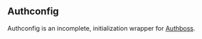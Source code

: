 ## Authconfig

Authconfig is an incomplete, initialization wrapper for [Authboss](https://github.com/volatiletech/authboss).
